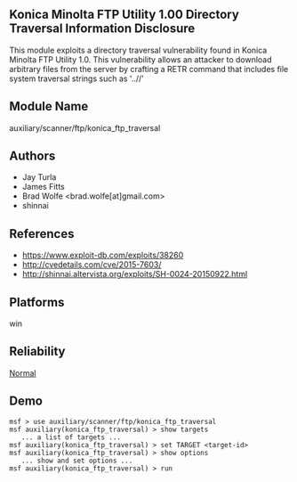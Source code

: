 ## Konica Minolta FTP Utility 1.00 Directory Traversal Information Disclosure

This module exploits a directory traversal vulnerability 
found in Konica Minolta FTP Utility 1.0. This vulnerability 
allows an attacker to download arbitrary files from the 
server by crafting a RETR command that includes file system 
traversal strings such as '..//'


## Module Name
auxiliary/scanner/ftp/konica_ftp_traversal

## Authors
* Jay Turla
* James Fitts
* Brad Wolfe <brad.wolfe[at]gmail.com>
* shinnai


## References
* https://www.exploit-db.com/exploits/38260
* http://cvedetails.com/cve/2015-7603/
* http://shinnai.altervista.org/exploits/SH-0024-20150922.html




## Platforms
win

## Reliability
[Normal](https://github.com/rapid7/metasploit-framework/wiki/Exploit-Ranking)

## Demo

```
msf > use auxiliary/scanner/ftp/konica_ftp_traversal
msf auxiliary(konica_ftp_traversal) > show targets
   ... a list of targets ...
msf auxiliary(konica_ftp_traversal) > set TARGET <target-id>
msf auxiliary(konica_ftp_traversal) > show options
   ... show and set options ...
msf auxiliary(konica_ftp_traversal) > run
```
    
    